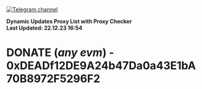 [![Telegram channel](https://img.shields.io/endpoint?url=https://runkit.io/damiankrawczyk/telegram-badge/branches/master?url=https://t.me/n4z4v0d)](https://t.me/n4z4v0d) 

**Dynamic Updates Proxy List with Proxy Checker**  
**Last Updated: 22.12.23 16:54**

# DONATE (_any evm_) - 0xDEADf12DE9A24b47Da0a43E1bA70B8972F5296F2
